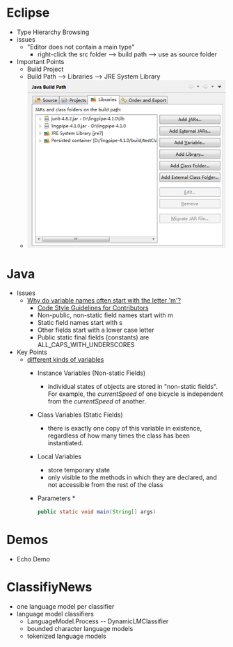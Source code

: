 Eclipse
===
* Type Hierarchy Browsing
* issues
	* "Editor does not contain a main type"
		* right-click the src folder --> build path --> use as source folder
* Important Points
	* Build Project
	* Build Path --> Libraries --> JRE System Library
	* ![](images/Java_build_path.png)

Java
===
* Issues
	* [Why do variable names often start with the letter 'm'?](http://stackoverflow.com/questions/4237469/why-do-variable-names-often-start-with-the-letter-m)
		* [Code Style Guidelines for Contributors](http://source.android.com/source/code-style.html#follow-field-naming-conventions)
		* Non-public, non-static field names start with m
		* Static field names start with s
		* Other fields start with a lower case letter
		* Public static final fields (constants) are ALL_CAPS_WITH_UNDERSCORES
* Key Points
	* [different kinds of variables](http://docs.oracle.com/javase/tutorial/java/nutsandbolts/variables.html)
		* Instance Variables (Non-static Fields)
			* individual states of objects are stored in "non-static fields". For example, the _currentSpeed_ of one bicycle is independent from the _currentSpeed_ of another.
		* Class Variables (Static Fields)
			* there is exactly one copy of this variable in existence, regardless of how many times the class has been instantiated. 
		* Local Variables
			* store temporary state
			* only visible to the methods in which they are declared, and not accessible from the rest of the class
		* Parameters
			*
			
			```java
			public static void main(String[] args)
			```
Demos
===
* Echo Demo

ClassifiyNews
===
* one language model per classifier
* language model classifiers
	* LanguageModel.Process -- DynamicLMClassifier
	* bounded character language models
	* tokenized language models

